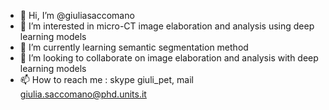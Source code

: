 - 👋 Hi, I’m @giuliasaccomano
- 👀 I’m interested in micro-CT image elaboration and analysis using deep learning models
- 🌱 I’m currently learning semantic segmentation method
- 💞️ I’m looking to collaborate on image elaboration and analysis with deep learning models
- 📫 How to reach me : skype giuli_pet, mail giulia.saccomano@phd.units.it

<!---
giuliasaccomano/giuliasaccomano is a ✨ special ✨ repository because its `README.md` (this file) appears on your GitHub profile.
You can click the Preview link to take a look at your changes.
--->
